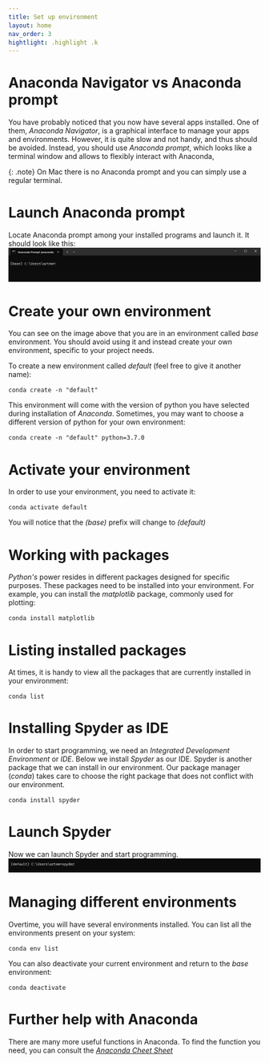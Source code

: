```yaml
---
title: Set up environment
layout: home
nav_order: 3
hightlight: .highlight .k
---
```



# Anaconda Navigator vs Anaconda prompt
You have probably noticed that you now have several apps installed. One of them, *Anaconda Navigator*, is a graphical interface to manage your apps and environments. However, it is quite slow and not handy, and thus should be avoided. Instead, you should use *Anaconda prompt*, which looks like a terminal window and allows to flexibly interact with Anaconda,

{: .note}
On Mac there is no Anaconda prompt and you can simply use a regular terminal.

# Launch Anaconda prompt
Locate Anaconda prompt among your installed programs and launch it. It should look like this:
![Anaconda Prompt](images/anacondaPrompt.png)

# Create your own environment
You can see on the image above that you are in an environment called *base* environment. You should avoid using it and instead create your own environment, specific to your project needs.

To create a new environment called *default* (feel free to give it another name):

```
conda create -n "default"
```

This environment will come with the version of python you have selected during installation of *Anaconda*. Sometimes, you may want to choose a different version of python for your own environment:

```
conda create -n "default" python=3.7.0
```

# Activate your environment
In order to use your environment, you need to activate it:

```
conda activate default
```

You will notice that the *(base)* prefix will change to *(default)*


# Working with packages
*Python's* power resides in different packages designed for specific purposes. These packages need to be installed into your environment. For example, you can install the *matplotlib* package, commonly used for plotting:

```
conda install matplotlib
```

# Listing installed packages
At times, it is handy to view all the packages that are currently installed in your environment:

```
conda list
```

# Installing Spyder as IDE

In order to start programming, we need an *Integrated Development Environment* or *IDE*. Below we install *Spyder* as our IDE. Spyder is another package that we can install in our environment. Our package manager (*conda*) takes care to choose the right package that does not conflict with our environment.

```
conda install spyder
```

# Launch Spyder

Now we can launch Spyder and start programming.
![launch Spyder](images/launchSpyder.png)

# Managing different environments
Overtime, you will have several environments installed. You can list all the environments present on your system:

```
conda env list
```

You can also deactivate your current environment and return to the *base* environment:

```
conda deactivate
```

# Further help with Anaconda
There are many more useful functions in Anaconda. To find the function you need, you can consult the [*Anaconda Cheet Sheet*](chrome-extension://nlaealbpbmpioeidemdfedkfmglobidl/https://docs.conda.io/projects/conda/en/4.6.0/_downloads/52a95608c49671267e40c689e0bc00ca/conda-cheatsheet.pdf)

